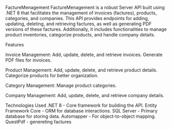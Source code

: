 FactureMenagement
FactureMenagement is a robust Server API built using .NET 8 that facilitates the management of invoices (factures), products, categories, and companies. This API provides endpoints for adding, updating, deleting, and retrieving factures, as well as generating PDF versions of these factures. Additionally, it includes functionalities to manage product inventories, categorize products, and handle company details.

Features

Invoice Management:
Add, update, delete, and retrieve invoices.
Generate PDF files for invoices.

Product Management:
Add, update, delete, and retrieve product details.
Categorize products for better organization.

Category Management:
Manage product categories.

Company Management:
Add, update, delete, and retrieve company details.


Technologies Used
.NET 8 - Core framework for building the API.
Entity Framework Core - ORM for database interactions.
SQL Server - Primary database for storing data.
Automapper - For object-to-object mapping.
QuestPdf - genereting factures